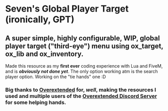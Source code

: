 # Seven's Global Player Target (ironically, GPT)
## A super simple, highly configurable, WIP, global player target ("third-eye") menu using ox_target, ox_lib and ox_inventory.
Made this resource as my **first ever** coding experience with Lua and FiveM, and is _**obviously not done yet**_.
The only option working atm is the search player option. Working on the "tie hands" one :D
### Big thanks to [Overextended](https://github.com/overextended) for, _well_, making the resources I used and multiple users of the [Overextended Discord Server ](https://discord.gg/overextended) for some helping hands.
